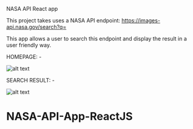 NASA API React app

This project takes uses a NASA API endpoint: https://images-api.nasa.gov/search?q=

This app allows a user to search this endpoint and display the result in a user friendly way.

HOMEPAGE: -

![alt text](https://ibb.co/kx4CC5W)

SEARCH RESULT: -

![alt text](https://ibb.co/kKL3h58)
# NASA-API-App-ReactJS

